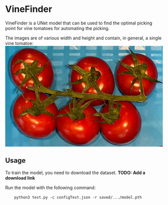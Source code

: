 # VineFinder
VineFinder is a UNet model that can be used to find the optimal picking point for vine tomatoes for automating the picking.

The images are of various width and height and contain, in general, a single vine tomatoe: ![image of vine tomatoe](docs/image_0_0.png)

## Usage
To train the model, you need to download the dataset.
**TODO: Add a download link**

Run the model with the following command:
```
    python3 test.py -c configTest.json -r saved/.../model.pth
```

